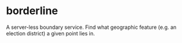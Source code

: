 borderline
==========

A server-less boundary service. Find what geographic feature (e.g. an election district) a given point lies in.
